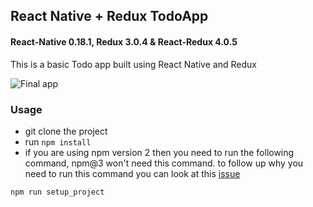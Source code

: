## React Native + Redux TodoApp

#### React-Native 0.18.1, Redux 3.0.4 & React-Redux 4.0.5

This is a basic Todo app built using React Native and Redux

![Final app](http://i.imgur.com/Y9fhK8z.png "Final App")

### Usage

- git clone the project
- run `npm install`
- if you are using npm version 2 then you need to run the following command, npm@3 won't need this command. to follow up why you need to run this command you can look at this [issue](https://github.com/rackt/react-redux/issues/236)

```js
npm run setup_project
```
